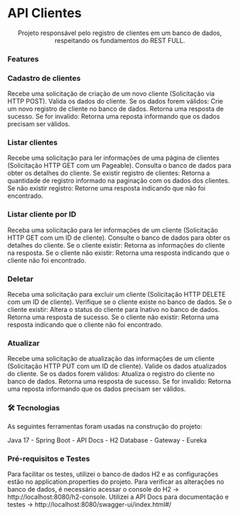# API Clientes

<p align="center">Projeto responsável pelo registro de clientes em um banco de dados, respeitando os fundamentos do REST FULL.</p>

### Features

### Cadastro de clientes 
Recebe uma solicitação de criação de um novo cliente (Solicitação via HTTP POST).
Valida os dados do cliente.
Se os dados forem válidos:
Crie um novo registro de cliente no banco de dados.
Retorna uma resposta de sucesso.
Se for invalido: 
Retorna uma reposta informando que os dados precisam ser válidos. 

### Listar clientes
Recebe uma solicitação para ler informações de uma página de clientes (Solicitação HTTP GET com um Pageable).
Consulta o banco de dados para obter os detalhes do cliente.
Se existir registro de clientes:
Retorna a quantidade de registro informado na paginação com os dados dos clientes.
Se não existir registro:
Retorne uma resposta indicando que não foi encontrado.

### Listar cliente por ID
Receba uma solicitação para ler informações de um cliente (Solicitação HTTP GET com um ID de cliente).
Consulte o banco de dados para obter os detalhes do cliente.
Se o cliente existir:
Retorna as informações do cliente na resposta.
Se o cliente não existir:
Retorna uma resposta indicando que o cliente não foi encontrado.

### Deletar
Receba uma solicitação para excluir um cliente (Solicitação HTTP DELETE com um ID de cliente).
Verifique se o cliente existe no banco de dados.
Se o cliente existir:
Altera o status do cliente para Inativo no banco de dados.
Retorna uma resposta de sucesso.
Se o cliente não existir:
Retorna uma resposta indicando que o cliente não foi encontrado.

### Atualizar 
Recebe uma solicitação de atualização das informações de um cliente (Solicitação HTTP PUT com um ID de cliente).
Valide os dados atualizados do cliente.
Se os dados forem válidos:
Atualiza o registro do cliente no banco de dados.
Retorna uma resposta de sucesso.
Se for invalido: 
Retorna uma reposta informando que os dados precisam ser válidos. 


### 🛠 Tecnologias

As seguintes ferramentas foram usadas na construção do projeto:

Java 17 - Spring Boot - API Docs - H2 Database - Gateway - Eureka


### Pré-requisitos e Testes

Para facilitar os testes, utilizei o banco de dados H2 e as configurações estão no application.properties do projeto.
Para verificar as alterações no banco de dados, é necessário acessar o console do H2 -> http://localhost:8080/h2-console.
Utilizei a API Docs para documentação e testes -> http://localhost:8080/swagger-ui/index.html#/







